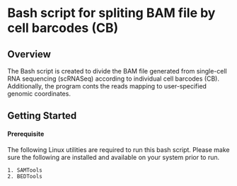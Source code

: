 # Bash script for spliting BAM file by cell barcodes (CB)
## Overview

The Bash script is created to divide the BAM file generated from single-cell RNA sequencing (scRNASeq) according to individual cell barcodes (CB). Additionally, the program conts the reads mapping to user-specified genomic coordinates.

## Getting Started

#### Prerequisite
  The following Linux utilities are required to run this bash script. Please make sure the following are installed and available on your system prior to run.<br />
  ```
  1. SAMTools
  2. BEDTools
  ```
